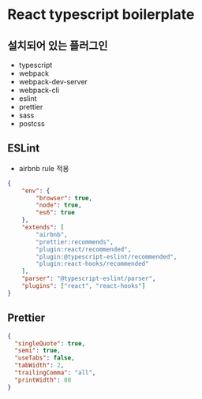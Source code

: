 # React typescript boilerplate

## 설치되어 있는 플러그인

- typescript
- webpack
- webpack-dev-server
- webpack-cli
- eslint
- prettier
- sass
- postcss

## ESLint

- airbnb rule 적용

```json
{
    "env": {
        "browser": true,
        "node": true,
        "es6": true
    },
    "extends": [
        "airbnb",
        "prettier:recommends",
        "plugin:react/recommended",
        "plugin:@typescript-eslint/recommended",
        "plugin:react-hooks/recommended"
    ],
    "parser": "@typescript-eslint/parser",
    "plugins": ["react", "react-hooks"]
}
```

## Prettier

```json
{
  "singleQuote": true,
  "semi": true,
  "useTabs": false,
  "tabWidth": 2,
  "trailingComma": "all",
  "printWidth": 80
}

```
